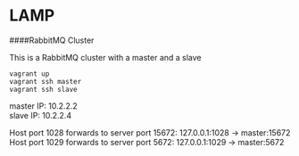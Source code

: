 LAMP
===

####RabbitMQ Cluster

This is a RabbitMQ cluster with a master and a slave

```vagrant up```  
```vagrant ssh master```  
```vagrant ssh slave```

master IP: 10.2.2.2  
slave IP: 10.2.2.4 

Host port 1028 forwards to server port 15672: 127.0.0.1:1028 -> master:15672
Host port 1029 forwards to server port 5672: 127.0.0.1:1029 -> master:5672

